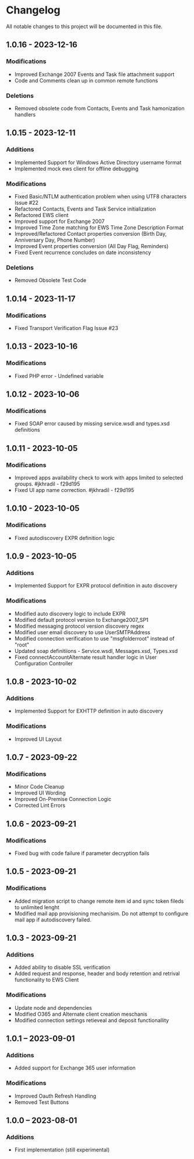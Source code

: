 # Changelog

All notable changes to this project will be documented in this file.

## 1.0.16 - 2023-12-16
### Modifications
- Improved Exchange 2007 Events and Task file attachment support
- Code and Comments clean up in common remote functions
### Deletions
- Removed obsolete code from Contacts, Events and Task hamonization handlers

## 1.0.15 - 2023-12-11
### Additions
- Implemented Support for Windows Active Directory username format
- Implemented mock ews client for offline debugging
### Modifications
- Fixed Basic/NTLM authentication problem when using UTF8 characters Issue #22
- Refactored Contacts, Events and Task Service initialization
- Refactored EWS client
- Improved support for Exchange 2007
- Improved Time Zone matching for EWS Time Zone Description Format
- Improved/Refactored Contact properties conversion (Birth Day, Anniversary Day, Phone Number)
- Improved Event properties conversion (All Day Flag, Reminders)
- Fixed Event recurrence concludes on date inconsistency
### Deletions
- Removed Obsolete Test Code

## 1.0.14 - 2023-11-17
### Modifications
- Fixed Transport Verification Flag Issue #23

## 1.0.13 - 2023-10-16
### Modifications
- Fixed PHP error - Undefined variable

## 1.0.12 - 2023-10-06
### Modifications
- Fixed SOAP error caused by missing service.wsdl and types.xsd definitions

## 1.0.11 - 2023-10-05
### Modifications
- Improved apps availability check to work with apps limited to selected groups. #jkhradil - f29d195
- Fixed UI app name correction. #jkhradil - f29d195

## 1.0.10 - 2023-10-05
### Modifications
- Fixed autodiscovery EXPR definition logic

## 1.0.9 - 2023-10-05
### Additions
- Implemented Support for EXPR protocol definition in auto discovery
### Modifications
- Modified auto discovery logic to include EXPR
- Modified default protocol version to Exchange2007_SP1
- Modified messaging protocol version discovery regex
- Modified user email discovery to use UserSMTPAddress
- Modified connection verification to use "msgfolderroot" instead of "root"
- Updated soap definitiions - Service.wsdl, Messages.xsd, Types.xsd
- Fixed connectAccountAlternate result handler logic in User Configuration Controller

## 1.0.8 - 2023-10-02
### Additions
- Implemented Support for EXHTTP definition in auto discovery
### Modifications
- Improved UI Layout


## 1.0.7 - 2023-09-22
### Modifications
- Minor Code Cleanup
- Improved UI Wording
- Improved On-Premise Connection Logic
- Corrected Lint Errors

## 1.0.6 - 2023-09-21
### Modifications
- Fixed bug with code failure if parameter decryption fails

## 1.0.5 - 2023-09-21
### Modifications
- Added migration script to change remote item id and sync token fileds to unlimited lenght
- Modified mail app provisioning mechanisim. Do not attempt to configure mail app if autodiscovery failed.

## 1.0.3 - 2023-09-21
### Additions
- Added ability to disable SSL verification
- Added request and response, header and body retention and retrival functionality to EWS Client
### Modifications
- Update node and dependencies
- Modified O365 and Alternate client creation meschanis 
- Modified connection settings retieveal and deposit functionallity

## 1.0.1 – 2023-09-01
### Additions
- Added support for Exchange 365 user information
### Modifications
- Improved Oauth Refresh Handling
- Removed Test Buttons

## 1.0.0 – 2023-08-01
### Additions
- First implementation (still experimental)